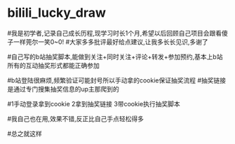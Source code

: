 # bilili_lucky_draw


#我是初学者,记录自己成长历程,现学习时长1个月,希望以后回顾自己项目会跟看傻子一样莞尔一笑0~0!
#大家多多批评最好给点建议,让我多长长见识,多谢了

#自己写的b站抽奖脚本,能做到关注+同时关注+评论+转发+参加预约,基本上b站所有的互动抽奖形式都能正确参加


#b站登陆很麻烦,频繁验证可能封号所以手动拿的cookie保证抽奖流程
#抽奖链接是通过专门搜集抽奖信息的up主那爬到的

#1手动登录拿到cookie  2拿到抽奖链接  3带cookie执行抽奖脚本

#我自己也在用,效果不错,反正比自己手点轻松得多

#总之就这样
